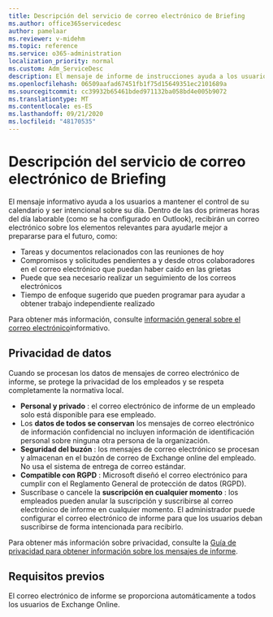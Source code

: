```yaml
---
title: Descripción del servicio de correo electrónico de Briefing
ms.author: office365servicedesc
author: pamelaar
ms.reviewer: v-midehm
ms.topic: reference
ms.service: o365-administration
localization_priority: normal
ms.custom: Adm_ServiceDesc
description: El mensaje de informe de instrucciones ayuda a los usuarios a aprovechar al máximo todos los días. Identifica las oportunidades en varios elementos y proporciona avisos puntuales.
ms.openlocfilehash: 06509aafad67451fb1f75d15649351ec2101689a
ms.sourcegitcommit: cc39932b65461bded971132ba058bd4e005b9072
ms.translationtype: MT
ms.contentlocale: es-ES
ms.lasthandoff: 09/21/2020
ms.locfileid: "48170535"
---
```

# <a name="briefing-email-service-description"></a>Descripción del servicio de correo electrónico de Briefing

El mensaje informativo ayuda a los usuarios a mantener el control de su calendario y ser intencional sobre su día. Dentro de las dos primeras horas del día laborable (como se ha configurado en Outlook), recibirán un correo electrónico sobre los elementos relevantes para ayudarle mejor a prepararse para el futuro, como:

* Tareas y documentos relacionados con las reuniones de hoy
* Compromisos y solicitudes pendientes a y desde otros colaboradores en el correo electrónico que puedan haber caído en las grietas
* Puede que sea necesario realizar un seguimiento de los correos electrónicos
* Tiempo de enfoque sugerido que pueden programar para ayudar a obtener trabajo independiente realizado

Para obtener más información, consulte [información general sobre el correo electrónico](https://docs.microsoft.com/Briefing/be-overview)informativo.

## <a name="data-privacy"></a>Privacidad de datos

Cuando se procesan los datos de mensajes de correo electrónico de informe, se protege la privacidad de los empleados y se respeta completamente la normativa local.

* **Personal y privado** : el correo electrónico de informe de un empleado solo está disponible para ese empleado.
* Los **datos de todos se conservan** los mensajes de correo electrónico de información confidencial no incluyen información de identificación personal sobre ninguna otra persona de la organización.
* **Seguridad del buzón** : los mensajes de correo electrónico se procesan y almacenan en el buzón de correo de Exchange online del empleado. No usa el sistema de entrega de correo estándar.
* **Compatible con RGPD** : Microsoft diseñó el correo electrónico para cumplir con el Reglamento General de protección de datos (RGPD).
* Suscríbase o cancele la **suscripción en cualquier momento** : los empleados pueden anular la suscripción y suscribirse al correo electrónico de informe en cualquier momento. El administrador puede configurar el correo electrónico de informe para que los usuarios deban suscribirse de forma intencionada para recibirlo.

Para obtener más información sobre privacidad, consulte la [Guía de privacidad para obtener información sobre los mensajes de informe](https://docs.microsoft.com/Briefing/be-privacy).

## <a name="prerequisites"></a>Requisitos previos

El correo electrónico de informe se proporciona automáticamente a todos los usuarios de Exchange Online.
